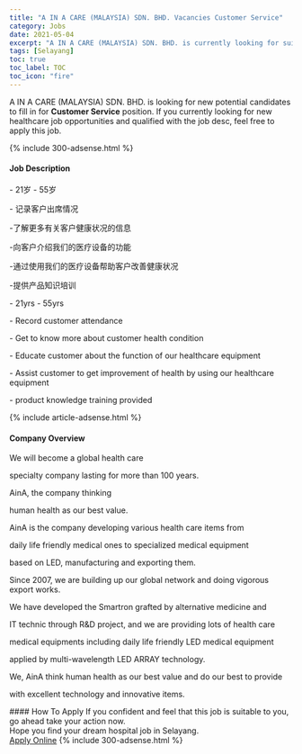 ```yaml
---
title: "A IN A CARE (MALAYSIA) SDN. BHD. Vacancies Customer Service" 
category: Jobs 
date: 2021-05-04 
excerpt: "A IN A CARE (MALAYSIA) SDN. BHD. is currently looking for suitable person to fill in the Customer Service which positioned at Selayang" 
tags: [Selayang] 
toc: true 
toc_label: TOC 
toc_icon: "fire" 
--- 
```


<p>A IN A CARE (MALAYSIA) SDN. BHD. is looking for new potential candidates to fill in for <b>Customer Service</b> position. If you currently looking for new healthcare job opportunities and qualified with the job desc, feel free to apply this job.
</p>{% include 300-adsense.html %} 
<div><div><h4>Job Description</h4></div><div><div><span><div><p>- 21&#23681; - 55&#23681;</p><p>- &#35760;&#24405;&#23458;&#25143;&#20986;&#24109;&#24773;&#20917;</p><p>-&#20102;&#35299;&#26356;&#22810;&#26377;&#20851;&#23458;&#25143;&#20581;&#24247;&#29366;&#20917;&#30340;&#20449;&#24687;</p><p>-&#21521;&#23458;&#25143;&#20171;&#32461;&#25105;&#20204;&#30340;&#21307;&#30103;&#35774;&#22791;&#30340;&#21151;&#33021;</p><p>-&#36890;&#36807;&#20351;&#29992;&#25105;&#20204;&#30340;&#21307;&#30103;&#35774;&#22791;&#24110;&#21161;&#23458;&#25143;&#25913;&#21892;&#20581;&#24247;&#29366;&#20917;</p><p>-&#25552;&#20379;&#20135;&#21697;&#30693;&#35782;&#22521;&#35757;</p><p>- 21yrs - 55yrs</p><p>- Record customer attendance&#160;</p><p>- Get to know more about customer health condition</p><p>- Educate customer about the function of our healthcare equipment</p><p>- Assist customer to get improvement of health by using our healthcare equipment</p><p>- product knowledge training provided</p></div></span></div></div></div> 
{% include article-adsense.html %} 
<div><div><h4>Company Overview</h4></div><div><div><span><div><p>We will become a global health care</p><p>specialty company lasting for more than 100 years.</p><p>AinA, the company thinking</p><p>human health&#160;as our best value.</p><p>AinA is the company developing various health care items from</p><p>daily life friendly medical ones to specialized medical equipment</p><p>based on LED, manufacturing and exporting them.</p><p>Since 2007, we are building up our global network and doing vigorous export works.</p><p>We have developed the Smartron grafted by alternative medicine and</p><p>IT technic through R&amp;D project, and we are providing lots of health care</p><p>medical equipments including daily life friendly LED medical equipment</p><p>applied by multi-wavelength LED ARRAY technology.</p><p>We, AinA think human health as our best value and do our best to provide</p><p>with excellent technology and innovative items.</p></div></span></div></div></div> 
#### How To Apply 
If you confident and feel that this job is suitable to you, go ahead take your action now. <br/> 
Hope you find your dream hospital job in Selayang. <br/> 
<a href="https://www.jobstreet.com.my/en/job/customer-service-4546419?jobId=jobstreet-my-job-4546419" class="btn btn--warning" target="_blank" rel="nofollow noopenner">Apply Online</a> 
{% include 300-adsense.html %} 